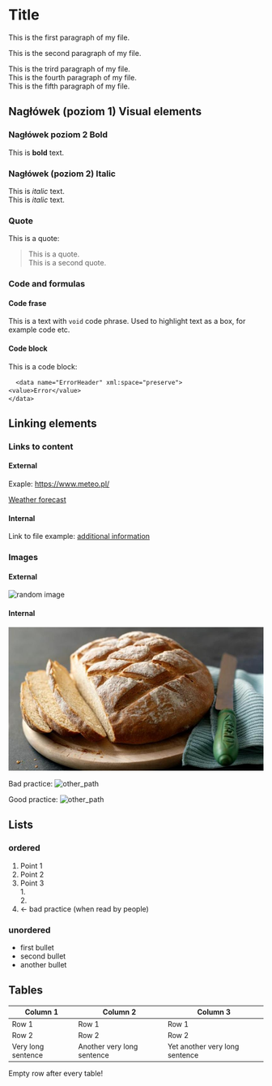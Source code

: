 # Title
This is the first paragraph of my file.

This is the second paragraph of my file.

This is the trird paragraph of my file.  
This is the fourth paragraph of my file.  
This is the fifth paragraph of my file.

## Nagłówek (poziom 1) Visual elements

### Nagłówek poziom 2 Bold

This is **bold** text.

### Nagłówek (poziom 2) Italic

This is *italic* text.  
This is *italic* text.

### Quote

This is a quote:
> This is a quote.  
 This is a second quote.

 ### Code and formulas

#### Code frase

This is a text with `void` code phrase. Used to highlight text as a box, for example code etc.

#### Code block

This is a code block:

```
  <data name="ErrorHeader" xml:space="preserve">
<value>Error</value>
</data>
 ```

 ## Linking elements

 ### Links to content

 #### External

 Exaple: https://www.meteo.pl/
 
 [Weather forecast](https://www.meteo.pl/)

 #### Internal

 Link to file example: [additional information](reference.md)

 ### Images

 #### External

![random image](https://picsum.photos/100)

 #### Internal

 ![bread](Easy_white_bread.jpg)

 Bad practice:
 ![other_path](../../../Desktop/Z_pulpitu/swans.jpg)
 
Good practice:
![other_path](../Markdown-Exercise/Photos/swans.jpg)

## Lists

### ordered

 1. Point 1
 2. Point 2
 3. Point 3  
    1.  
    2.
 1. <- bad practice (when read by people)

### unordered

- first bullet
- second bullet
- another bullet

## Tables

| Column 1 | Column 2| Column 3 |
| - | -------- | -------------- |
| Row 1 | Row 1 | Row 1 |
| Row 2 | Row 2 | Row 2 |
| Very long sentence | Another very long sentence | Yet another very long sentence |

Empty row after every table!
